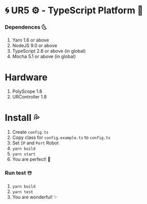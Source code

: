 # 🌀 UR5 ⚙️ - TypeScript Platform 🚀

### Dependences 🌜
1. Yarn 1.6 or above
2. NodeJS 9.0 or above
3. TypeScript 2.6 or above (in global)
4. Mocha 5.1 or above (in global)


# Hardware

1. PolyScope 1.8
2. URController 1.8

# Install 💦 
1. Create `config.ts`
2. Copy class for `config.example.ts` to `config.ts`
3. Set `IP` and `Port` Robot
4. `yarn build`
5. `yarn start`
6. You are perfect! 💞

### Run test ☃️

1. `yarn build`
2. `yarn test`
3. You are wonderful! ✨
